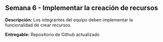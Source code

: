 ## Semana 6 - Implementar la creación de recursos

**Descripción:** Los integrantes del equipo deben implementar la funcionalidad de crear recursos.

**Entregable:** Repositorio de Github actualizado
